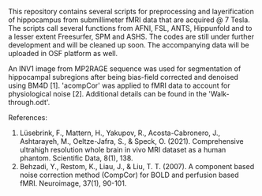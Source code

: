 This repository contains several scripts for preprocessing and layerification of hippocampus from submillimeter fMRI data that are acquired @ 7 Tesla. The scripts call several functions from AFNI, FSL, ANTS, Hippunfold and to a lesser extent Freesurfer, SPM and ASHS. The codes are still under further development and will be cleaned up soon. The accompanying data will be uploaded in OSF platform as well.

An INV1 image from MP2RAGE sequence was used for segmentation of hippocampal subregions after being bias-field corrected and denoised using BM4D [1]. 'acompCor' was applied to fMRI data to account for physiological noise [2]. Additional details can be found in the 'Walk-through.odt'.

References:
1.	Lüsebrink, F., Mattern, H., Yakupov, R., Acosta-Cabronero, J., Ashtarayeh, M., Oeltze-Jafra, S., & Speck, O. (2021). Comprehensive ultrahigh resolution whole brain in vivo MRI dataset as a human phantom. Scientific Data, 8(1), 138.
2.	Behzadi, Y., Restom, K., Liau, J., & Liu, T. T. (2007). A component based noise correction method (CompCor) for BOLD and perfusion based fMRI. Neuroimage, 37(1), 90-101.

